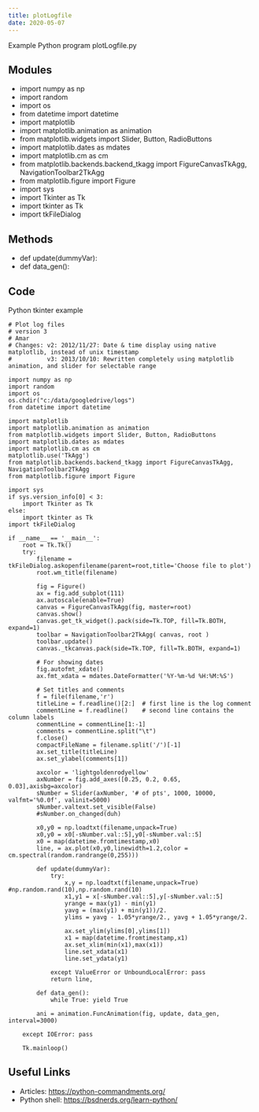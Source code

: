 ```yaml
---
title: plotLogfile
date: 2020-05-07
---
```

Example Python program plotLogfile.py

## Modules

* import numpy as np
* import random
* import os
* from datetime import datetime
* import matplotlib
* import matplotlib.animation as animation
* from matplotlib.widgets import Slider, Button, RadioButtons
* import matplotlib.dates as mdates
* import matplotlib.cm as cm
* from matplotlib.backends.backend_tkagg import FigureCanvasTkAgg, NavigationToolbar2TkAgg
* from matplotlib.figure import Figure
* import sys
* import Tkinter as Tk
* import tkinter as Tk
* import tkFileDialog

## Methods

* def update(dummyVar):
* def data_gen():

## Code

Python tkinter example

    # Plot log files
    # version 3
    # Amar 
    # Changes: v2: 2012/11/27: Date & time display using native matplotlib, instead of unix timestamp
    #          v3: 2013/10/10: Rewritten completely using matplotlib animation, and slider for selectable range
    
    import numpy as np
    import random
    import os
    os.chdir("c:/data/googledrive/logs")
    from datetime import datetime
    
    import matplotlib
    import matplotlib.animation as animation
    from matplotlib.widgets import Slider, Button, RadioButtons
    import matplotlib.dates as mdates
    import matplotlib.cm as cm
    matplotlib.use('TkAgg')
    from matplotlib.backends.backend_tkagg import FigureCanvasTkAgg, NavigationToolbar2TkAgg
    from matplotlib.figure import Figure
    
    import sys
    if sys.version_info[0] < 3:
        import Tkinter as Tk
    else:
        import tkinter as Tk
    import tkFileDialog
    
    if __name__ == '__main__':
        root = Tk.Tk()
        try:
            filename = tkFileDialog.askopenfilename(parent=root,title='Choose file to plot')
            root.wm_title(filename)
    
            fig = Figure()
            ax = fig.add_subplot(111)
            ax.autoscale(enable=True)
            canvas = FigureCanvasTkAgg(fig, master=root)
            canvas.show()
            canvas.get_tk_widget().pack(side=Tk.TOP, fill=Tk.BOTH, expand=1)
            toolbar = NavigationToolbar2TkAgg( canvas, root )
            toolbar.update()
            canvas._tkcanvas.pack(side=Tk.TOP, fill=Tk.BOTH, expand=1)
    
            # For showing dates
            fig.autofmt_xdate()
            ax.fmt_xdata = mdates.DateFormatter('%Y-%m-%d %H:%M:%S')
    
            # Set titles and comments
            f = file(filename,'r')
            titleLine = f.readline()[2:]  # first line is the log comment 
            commentLine = f.readline()    # second line contains the column labels
            commentLine = commentLine[1:-1]
            comments = commentLine.split("\t")
            f.close()
            compactFileName = filename.split('/')[-1]
            ax.set_title(titleLine) 
            ax.set_ylabel(comments[1])
    
            axcolor = 'lightgoldenrodyellow'
            axNumber = fig.add_axes([0.25, 0.2, 0.65, 0.03],axisbg=axcolor)
            sNumber = Slider(axNumber, '# of pts', 1000, 10000, valfmt='%0.0f', valinit=5000)
            sNumber.valtext.set_visible(False)
            #sNumber.on_changed(duh)
    
            x0,y0 = np.loadtxt(filename,unpack=True)
            x0,y0 = x0[-sNumber.val::5],y0[-sNumber.val::5]
            x0 = map(datetime.fromtimestamp,x0)
            line, = ax.plot(x0,y0,linewidth=1.2,color = cm.spectral(random.randrange(0,255)))
    
            def update(dummyVar):
                try:
                    x,y = np.loadtxt(filename,unpack=True) #np.random.rand(10),np.random.rand(10)
                    x1,y1 = x[-sNumber.val::5],y[-sNumber.val::5]    
                    yrange = max(y1) - min(y1)
                    yavg = (max(y1) + min(y1))/2.
                    ylims = yavg - 1.05*yrange/2., yavg + 1.05*yrange/2.
                                    
                    ax.set_ylim(ylims[0],ylims[1])
                    x1 = map(datetime.fromtimestamp,x1)
                    ax.set_xlim(min(x1),max(x1))
                    line.set_xdata(x1)
                    line.set_ydata(y1)
                
                except ValueError or UnboundLocalError: pass
                return line,
    
            def data_gen():
                while True: yield True
    
            ani = animation.FuncAnimation(fig, update, data_gen, interval=3000)
    
        except IOError: pass
    
        Tk.mainloop()
    

## Useful Links

- Articles: https://python-commandments.org/
- Python shell: https://bsdnerds.org/learn-python/
